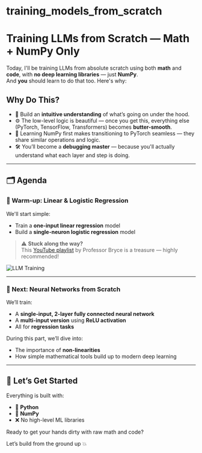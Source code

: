 # training_models_from_scratch

# Training LLMs from Scratch — Math + NumPy Only

Today, I'll be training LLMs from absolute scratch using both **math** and **code**, with **no deep learning libraries** — just **NumPy**.  
And **you** should learn to do that too. Here's why:

## Why Do This?

- 🧠 Build an **intuitive understanding** of what’s going on under the hood.  
- ⚙️ The low-level logic is beautiful — once you get this, everything else (PyTorch, TensorFlow, Transformers) becomes **butter-smooth**.
- 🔁 Learning NumPy first makes transitioning to PyTorch seamless — they share similar operations and logic.
- 🛠️ You’ll become a **debugging master** — because you'll actually understand what each layer and step is doing.

---

## 🗂️ Agenda

### 🔹 Warm-up: Linear & Logistic Regression

We'll start simple:
- Train a **one-input linear regression** model
- Build a **single-neuron logistic regression** model

> ⚠️ **Stuck along the way?**  
> This [YouTube playlist](“https://youtube.com/playlist?list=PLeM4O8deP8GO3vIx_9eboO9tVpUKHYqRg&si=_qPsNeX3TuMZS9sf”) by Professor Bryce is a treasure — highly recommended!

![LLM Training](“image”)

---

### 🔸 Next: Neural Networks from Scratch

We’ll train:
- A **single-input, 2-layer fully connected neural network**  
- A **multi-input version** using **ReLU activation**  
- All for **regression tasks**

During this part, we’ll dive into:
- The importance of **non-linearities**
- How simple mathematical tools build up to modern deep learning

---

## 🚀 Let’s Get Started

Everything is built with:
- 🐍 **Python**
- 🧮 **NumPy**
- ❌ No high-level ML libraries

Ready to get your hands dirty with raw math and code?

Let’s build from the ground up 💥
